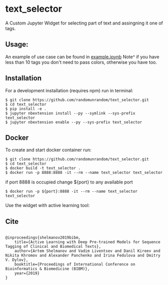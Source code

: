 text_selector
===============================

A Custom Jupyter Widget for selecting part of text and assingning it one of tags.

Usage:
------

An example of use case can be found in [example.ipynb](https://github.com/randomunrandom/text_selector/blob/master/example.ipynb)
Note^ if you have less than 10 tags you don't need to pass colors, otherwise you have too.

Installation
------------

For a development installation (requires npm) run in terminal:

    $ git clone https://github.com/randomunrandom/text_selector.git
    $ cd text_selector
    $ pip install -e .
    $ jupyter nbextension install --py --symlink --sys-prefix text_selector
    $ jupyter nbextension enable --py --sys-prefix text_selector

Docker
------

To create and start docker container run:

    $ git clone https://github.com/randomunrandom/text_selector.git
    $ cd text_selector
    $ docker build -t text_selector .
    $ docker run -p 8888:8888 -it --rm --name text_selector text_selector

if port 8888 is occupied change ${port} to any available port

    $ docker run -p ${port}:8888 -it --rm --name text_selector text_selector

Use the widget with active learning tool:
[](https://github.com/IINemo/active_learning_toolbox/tree/seq)


Cite
------

~~~~~~~~~~~~~~~~~~~~~~~~~~~~~~~~~~~~~~~~~~~~~~~~~~~~~~~~~~~~~~~~~~~~~~~~~

@inproceedings{shelmanov2019bibm,
    title={Active Learning with Deep Pre-trained Models for Sequence Tagging of Clinical and Biomedical Texts},
    author={Artem Shelmanov and Vadim Liventsev and Danil Kireev and Nikita Khromov and Alexander Panchenko and Irina Fedulova and Dmitry V. Dylov},
    booktitle={Proceedings of International Conference on Bioinformatics & Biomedicine (BIBM)},
    year={2019}
}

~~~~~~~~~~~~~~~~~~~~~~~~~~~~~~~~~~~~~~~~~~~~~~~~~~~~~~~~~~~~~~~~~~~~~~~~~
